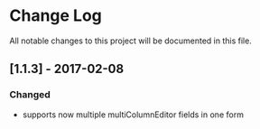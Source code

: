 # Change Log
All notable changes to this project will be documented in this file.

## [1.1.3] - 2017-02-08

### Changed
- supports now multiple multiColumnEditor fields in one form